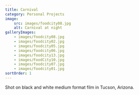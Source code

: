 ```yaml
---
title: Carnival
category: Personal Projects
image:
    src: images/foodcity08.jpg
    alt: Carnival at night
galleryImages:
    - images/foodcity08.jpg
    - images/foodcity02.jpg
    - images/foodcity05.jpg
    - images/foodcity06.jpg
    - images/foodcity13.jpg
    - images/FoodCity10.jpg
    - images/foodcity07.jpg
    - images/foodcity01.jpg
sortOrder: 1
---
```


Shot on black and white medium format film in Tucson, Arizona.

